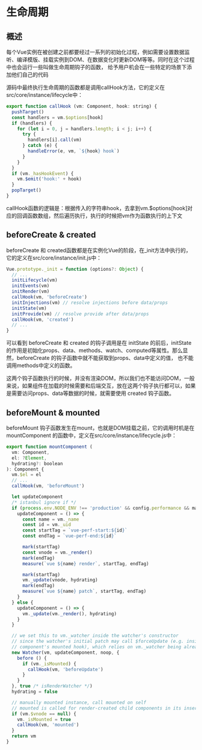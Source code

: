 # 生命周期
## 概述
每个Vue实例在被创建之前都要经过一系列的初始化过程，例如需要设置数据监听、编译模版、挂载实例到DOM、在数据变化时更新DOM等等。同时在这个过程中也会运行一些叫做生命周期钩子的函数，
给予用户机会在一些特定的场景下添加他们自己的代码

源码中最终执行生命周期的函数都是调用callHook方法，它的定义在src/core/instance/lifecycle中：

```js
export function callHook (vm: Component, hook: string) {
  pushTarget()
  const handlers = vm.$options[hook]
  if (handlers) {
    for (let i = 0, j = handlers.length; i < j; i++) {
      try {
        handlers[i].call(vm)
      } catch (e) {
        handleError(e, vm, `${hook} hook`)
      }
    }
  }
  if (vm._hasHookEvent) {
    vm.$emit('hook:' + hook)
  }
  popTarget()
}
```

callHook函数的逻辑是：根据传入的字符串hook，去拿到vm.$options[hook]对应的回调函数数组，然后遍历执行，执行的时候把vm作为函数执行的上下文

## beforeCreate & created
beforeCreate 和 created函数都是在实例化Vue的阶段，在_init方法中执行的，它的定义在src/core/instance/init.js中：

```js
Vue.prototype._init = function (options?: Object) {
  // ...
  initLifecycle(vm)
  initEvents(vm)
  initRender(vm)
  callHook(vm, 'beforeCreate')
  initInjections(vm) // resolve injections before data/props
  initState(vm)
  initProvide(vm) // resolve provide after data/props
  callHook(vm, 'created')
  // ...
}
```

可以看到 beforeCreate 和 created 的钩子调用是在 initState 的前后，initState的作用是初始化props、data、methods、watch、computed等属性。那么显然，beforeCreate 的钩子函数中就不能获取到props、data中定义的值，
也不能调用methods中定义的函数。

这两个钩子函数执行的时候，并没有渲染DOM，所以我们也不能访问DOM，一般来说，如果组件在加载的时候需要和后端交互，放在这两个钩子执行都可以，如果是需要访问props、data等数据的时候，就需要使用 created 钩子函数。

## beforeMount & mounted
beforeMount 钩子函数发生在mount，也就是DOM挂载之前，它的调用时机是在 mountComponent 的函数中，定义在src/core/instance/lifecycle.js中：

```js
export function mountComponent (
  vm: Component,
  el: ?Element,
  hydrating?: boolean
): Component {
  vm.$el = el
  // ...
  callHook(vm, 'beforeMount')

  let updateComponent
  /* istanbul ignore if */
  if (process.env.NODE_ENV !== 'production' && config.performance && mark) {
    updateComponent = () => {
      const name = vm._name
      const id = vm._uid
      const startTag = `vue-perf-start:${id}`
      const endTag = `vue-perf-end:${id}`

      mark(startTag)
      const vnode = vm._render()
      mark(endTag)
      measure(`vue ${name} render`, startTag, endTag)

      mark(startTag)
      vm._update(vnode, hydrating)
      mark(endTag)
      measure(`vue ${name} patch`, startTag, endTag)
    }
  } else {
    updateComponent = () => {
      vm._update(vm._render(), hydrating)
    }
  }

  // we set this to vm._watcher inside the watcher's constructor
  // since the watcher's initial patch may call $forceUpdate (e.g. inside child
  // component's mounted hook), which relies on vm._watcher being already defined
  new Watcher(vm, updateComponent, noop, {
    before () {
      if (vm._isMounted) {
        callHook(vm, 'beforeUpdate')
      }
    }
  }, true /* isRenderWatcher */)
  hydrating = false

  // manually mounted instance, call mounted on self
  // mounted is called for render-created child components in its inserted hook
  if (vm.$vnode == null) {
    vm._isMounted = true
    callHook(vm, 'mounted')
  }
  return vm
}
```
